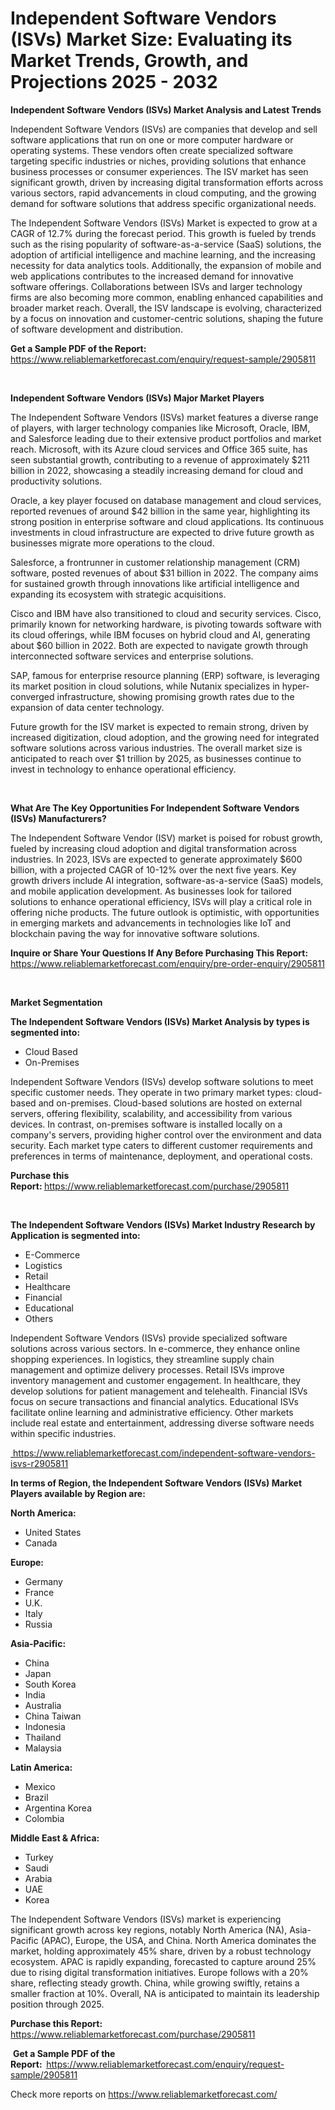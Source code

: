 <p><h1>Independent Software Vendors (ISVs) Market Size: Evaluating its Market Trends, Growth, and Projections 2025 - 2032</h1></p><p><strong>Independent Software Vendors (ISVs) Market Analysis and Latest Trends</strong></p>
<p><p>Independent Software Vendors (ISVs) are companies that develop and sell software applications that run on one or more computer hardware or operating systems. These vendors often create specialized software targeting specific industries or niches, providing solutions that enhance business processes or consumer experiences. The ISV market has seen significant growth, driven by increasing digital transformation efforts across various sectors, rapid advancements in cloud computing, and the growing demand for software solutions that address specific organizational needs.</p><p>The Independent Software Vendors (ISVs) Market is expected to grow at a CAGR of 12.7% during the forecast period. This growth is fueled by trends such as the rising popularity of software-as-a-service (SaaS) solutions, the adoption of artificial intelligence and machine learning, and the increasing necessity for data analytics tools. Additionally, the expansion of mobile and web applications contributes to the increased demand for innovative software offerings. Collaborations between ISVs and larger technology firms are also becoming more common, enabling enhanced capabilities and broader market reach. Overall, the ISV landscape is evolving, characterized by a focus on innovation and customer-centric solutions, shaping the future of software development and distribution.</p></p>
<p><strong>Get a Sample PDF of the Report:&nbsp;</strong> <a href="https://www.reliablemarketforecast.com/enquiry/request-sample/2905811?utm_campaign=2324&utm_medium=2&utm_source=Github&utm_content=ia&utm_term=12032025&utm_id=independent-software-vendors-isvs">https://www.reliablemarketforecast.com/enquiry/request-sample/2905811</a></p>
<p>&nbsp;</p>
<p><strong>Independent Software Vendors (ISVs) Major Market Players</strong></p>
<p><p>The Independent Software Vendors (ISVs) market features a diverse range of players, with larger technology companies like Microsoft, Oracle, IBM, and Salesforce leading due to their extensive product portfolios and market reach. Microsoft, with its Azure cloud services and Office 365 suite, has seen substantial growth, contributing to a revenue of approximately $211 billion in 2022, showcasing a steadily increasing demand for cloud and productivity solutions.</p><p>Oracle, a key player focused on database management and cloud services, reported revenues of around $42 billion in the same year, highlighting its strong position in enterprise software and cloud applications. Its continuous investments in cloud infrastructure are expected to drive future growth as businesses migrate more operations to the cloud.</p><p>Salesforce, a frontrunner in customer relationship management (CRM) software, posted revenues of about $31 billion in 2022. The company aims for sustained growth through innovations like artificial intelligence and expanding its ecosystem with strategic acquisitions.</p><p>Cisco and IBM have also transitioned to cloud and security services. Cisco, primarily known for networking hardware, is pivoting towards software with its cloud offerings, while IBM focuses on hybrid cloud and AI, generating about $60 billion in 2022. Both are expected to navigate growth through interconnected software services and enterprise solutions.</p><p>SAP, famous for enterprise resource planning (ERP) software, is leveraging its market position in cloud solutions, while Nutanix specializes in hyper-converged infrastructure, showing promising growth rates due to the expansion of data center technology.</p><p>Future growth for the ISV market is expected to remain strong, driven by increased digitization, cloud adoption, and the growing need for integrated software solutions across various industries. The overall market size is anticipated to reach over $1 trillion by 2025, as businesses continue to invest in technology to enhance operational efficiency.</p></p>
<p>&nbsp;</p>
<p><strong>What Are The Key Opportunities For Independent Software Vendors (ISVs) Manufacturers?</strong></p>
<p><p>The Independent Software Vendor (ISV) market is poised for robust growth, fueled by increasing cloud adoption and digital transformation across industries. In 2023, ISVs are expected to generate approximately $600 billion, with a projected CAGR of 10-12% over the next five years. Key growth drivers include AI integration, software-as-a-service (SaaS) models, and mobile application development. As businesses look for tailored solutions to enhance operational efficiency, ISVs will play a critical role in offering niche products. The future outlook is optimistic, with opportunities in emerging markets and advancements in technologies like IoT and blockchain paving the way for innovative software solutions.</p></p>
<p><strong>Inquire or Share Your Questions If Any Before Purchasing This Report:</strong> <a href="https://www.reliablemarketforecast.com/enquiry/pre-order-enquiry/2905811?utm_campaign=2324&utm_medium=2&utm_source=Github&utm_content=ia&utm_term=12032025&utm_id=independent-software-vendors-isvs">https://www.reliablemarketforecast.com/enquiry/pre-order-enquiry/2905811</a></p>
<p>&nbsp;</p>
<p><strong>Market Segmentation</strong></p>
<p><strong>The Independent Software Vendors (ISVs) Market Analysis by types is segmented into:</strong></p>
<p><ul><li>Cloud Based</li><li>On-Premises</li></ul></p>
<p><p>Independent Software Vendors (ISVs) develop software solutions to meet specific customer needs. They operate in two primary market types: cloud-based and on-premises. Cloud-based solutions are hosted on external servers, offering flexibility, scalability, and accessibility from various devices. In contrast, on-premises software is installed locally on a company's servers, providing higher control over the environment and data security. Each market type caters to different customer requirements and preferences in terms of maintenance, deployment, and operational costs.</p></p>
<p><strong>Purchase this Report:&nbsp;</strong><a href="https://www.reliablemarketforecast.com/purchase/2905811?utm_campaign=2324&utm_medium=2&utm_source=Github&utm_content=ia&utm_term=12032025&utm_id=independent-software-vendors-isvs">https://www.reliablemarketforecast.com/purchase/2905811</a></p>
<p>&nbsp;</p>
<p><strong>The Independent Software Vendors (ISVs) Market Industry Research by Application is segmented into:</strong></p>
<p><ul><li>E-Commerce</li><li>Logistics</li><li>Retail</li><li>Healthcare</li><li>Financial</li><li>Educational</li><li>Others</li></ul></p>
<p><p>Independent Software Vendors (ISVs) provide specialized software solutions across various sectors. In e-commerce, they enhance online shopping experiences. In logistics, they streamline supply chain management and optimize delivery processes. Retail ISVs improve inventory management and customer engagement. In healthcare, they develop solutions for patient management and telehealth. Financial ISVs focus on secure transactions and financial analytics. Educational ISVs facilitate online learning and administrative efficiency. Other markets include real estate and entertainment, addressing diverse software needs within specific industries.</p></p>
<p><a href="https://www.reliablemarketforecast.com/independent-software-vendors-isvs-r2905811?utm_campaign=2324&utm_medium=2&utm_source=Github&utm_content=ia&utm_term=12032025&utm_id=independent-software-vendors-isvs">&nbsp;https://www.reliablemarketforecast.com/independent-software-vendors-isvs-r2905811</a></p>
<p><strong>In terms of Region, the Independent Software Vendors (ISVs) Market Players available by Region are:</strong></p>
<p>
    <p> <strong> North America: </strong>
        <ul>
            <li>United States</li>
            <li>Canada</li>
        </ul>
        </p> 
    <p> <strong> Europe: </strong>
        <ul>
            <li>Germany</li>
            <li>France</li>
            <li>U.K.</li>
            <li>Italy</li>
            <li>Russia</li>
        </ul>
        </p> 
    <p> <strong> Asia-Pacific: </strong>
        <ul>
            <li>China</li>
            <li>Japan</li>
            <li>South Korea</li>
            <li>India</li>
            <li>Australia</li>
            <li>China Taiwan</li>
            <li>Indonesia</li>
            <li>Thailand</li>
            <li>Malaysia</li>
        </ul>
        </p> 
    <p> <strong> Latin America: </strong>
        <ul>
            <li>Mexico</li>
            <li>Brazil</li>
            <li>Argentina Korea</li>
            <li>Colombia</li>
        </ul>
        </p> 
    <p> <strong> Middle East & Africa: </strong>
        <ul>
            <li>Turkey</li>
            <li>Saudi</li>
            <li>Arabia</li>
            <li>UAE</li>
            <li>Korea</li>
        </ul>
    </p>
    </p>
<p><p>The Independent Software Vendors (ISVs) market is experiencing significant growth across key regions, notably North America (NA), Asia-Pacific (APAC), Europe, the USA, and China. North America dominates the market, holding approximately 45% share, driven by a robust technology ecosystem. APAC is rapidly expanding, forecasted to capture around 25% due to rising digital transformation initiatives. Europe follows with a 20% share, reflecting steady growth. China, while growing swiftly, retains a smaller fraction at 10%. Overall, NA is anticipated to maintain its leadership position through 2025.</p></p>
<p><strong>Purchase this Report: </strong><a href="https://www.reliablemarketforecast.com/purchase/2905811?utm_campaign=2324&utm_medium=2&utm_source=Github&utm_content=ia&utm_term=12032025&utm_id=independent-software-vendors-isvs">https://www.reliablemarketforecast.com/purchase/2905811</a></p>
<p>&nbsp;<strong>Get a Sample PDF of the Report:&nbsp;&nbsp;</strong><a href="https://www.reliablemarketforecast.com/enquiry/request-sample/2905811?utm_campaign=2324&utm_medium=2&utm_source=Github&utm_content=ia&utm_term=12032025&utm_id=independent-software-vendors-isvs">https://www.reliablemarketforecast.com/enquiry/request-sample/2905811</a></p>
<p><strong></strong></p>
<p>Check more reports on <a href="https://www.reliablemarketforecast.com/?utm_campaign=2324&utm_medium=2&utm_source=Github&utm_content=ia&utm_term=12032025&utm_id=independent-software-vendors-isvs">https://www.reliablemarketforecast.com/</a></p>